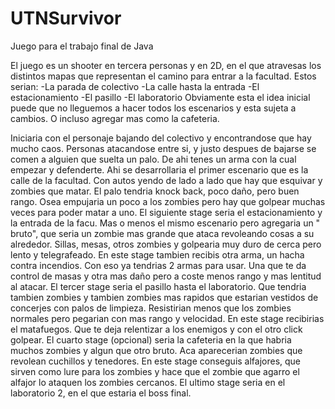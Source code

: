 # UTNSurvivor

Juego para el trabajo final de Java

El juego es un shooter en tercera personas y en 2D, en el que atravesas los distintos mapas que representan el camino
para entrar a la facultad.
Estos serian: -La parada de colectivo -La calle hasta la entrada -El estacionamiento -El pasillo -El laboratorio
Obviamente esta el idea inicial puede que no lleguemos a hacer todos los escenarios y esta sujeta a cambios. O incluso
agregar mas como la cafeteria.

Iniciaria con el personaje bajando del colectivo y encontrandose que hay mucho caos. Personas atacandose entre si, y
justo despues de bajarse se comen a alguien que suelta un palo.
De ahi tenes un arma con la cual empezar y defenderte. Ahi se desarrollaria el primer escenario que es la calle de la
facultad. Con autos yendo de lado a lado que hay que esquivar y zombies que matar.
El palo tendria knock back, poco daño, pero buen rango. Osea empujaria un poco a los zombies pero hay que golpear muchas
veces para poder matar a uno.
El siguiente stage seria el estacionamiento y la entrada de la facu. Mas o menos el mismo escenario pero agregaria un "
bruto", que seria un zombie mas grande que ataca revoleando cosas a su alrededor. Sillas,
mesas, otros zombies y golpearia muy duro de cerca pero lento y telegrafeado. En este stage tambien recibis otra arma,
un hacha contra incendios. Con eso ya tendrias 2 armas para usar. Una que te da control de
masas y otra mas daño pero a coste menos rango y mas lentitud al atacar.
El tercer stage seria el pasillo hasta el laboratorio. Que tendria tambien zombies y tambien zombies mas rapidos que
estarian vestidos de concerjes con palos de limpieza. Resistirian menos que los zombies
normales pero pegarian con mas rango y velocidad. En este stage recibirias el matafuegos. Que te deja relentizar a los
enemigos y con el otro click golpear.
El cuarto stage (opcional) seria la cafeteria en la que habria muchos zombies y algun que otro bruto. Aca aparecerian
zombies que revolean cuchillos y tenedores. En este stage conseguis alfajores, que sirven
como lure para los zombies y hace que el zombie que agarro el alfajor lo ataquen los zombies cercanos.
El ultimo stage seria en el laboratorio 2, en el que estaria el boss final.
